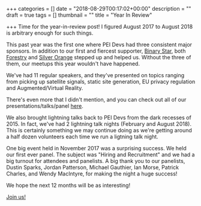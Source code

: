 +++
categories = []
date = "2018-08-29T00:17:02+00:00"
description = ""
draft = true
tags = []
thumbnail = ""
title = "Year In Review"

+++
Time for the year-in-review post! I figured August 2017 to August 2018 is arbitrary enough for such things.

This past year was the first one where PEI Devs had three consistent major sponsors. In addition to our first and fiercest supporter, [Binary Star](http://www.binarystar.biz/ "Binary Star"), both [Forestry](https://forestry.io "Forestry") and [Silver Orange](https://www.silverorange.com/ "Silver Orange") stepped up and helped us. Without the three of them, our meetups this year wouldn't have happened.

We've had 11 regular speakers, and they've presented on topics ranging from picking up satellite signals, static site generation, EU privacy regulation and Augmented/Virtual Reality.

There's even more that I didn't mention, and you can check out all of our presentations/talks/panel [here](https://github.com/peidevs/Event_Resources/blob/master/MeetUps.csv "Meetup.csv").

We also brought lightning talks back to PEI Devs from the dark recesses of 2015. In fact, we've had 2 lightning talk nights (February and August 2018). This is certainly something we may continue doing as we're getting around a half dozen volunteers each time we run a ligtning talk night.

One big event held in November 2017 was a surprising success. We held our first ever panel. The subject was "Hiring and Recruitment" and we had a big turnout for attendees and panelists. A big thank you to our panelists, Dustin Sparks, Jordan Patterson, Michael Gauthier, Ian Morse, Patrick Charles, and Wendy MacIntyre, for making the night a huge success!

We hope the next 12 months will be as interesting!

[Join us!](https://www.meetup.com/PEI-Developers/ "Meetup Group")